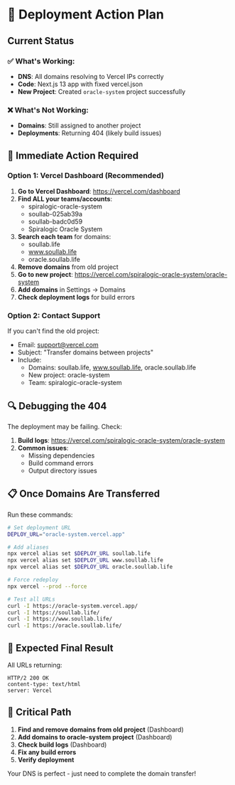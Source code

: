 # 🚀 Deployment Action Plan

## Current Status

### ✅ What's Working:

- **DNS**: All domains resolving to Vercel IPs correctly
- **Code**: Next.js 13 app with fixed vercel.json
- **New Project**: Created `oracle-system` project successfully

### ❌ What's Not Working:

- **Domains**: Still assigned to another project
- **Deployments**: Returning 404 (likely build issues)

## 🎯 Immediate Action Required

### Option 1: Vercel Dashboard (Recommended)

1. **Go to Vercel Dashboard**: https://vercel.com/dashboard
2. **Find ALL your teams/accounts**:
   - spiralogic-oracle-system
   - soullab-025ab39a
   - soullab-badc0d59
   - Spiralogic Oracle System
3. **Search each team** for domains:
   - soullab.life
   - www.soullab.life
   - oracle.soullab.life
4. **Remove domains** from old project
5. **Go to new project**: https://vercel.com/spiralogic-oracle-system/oracle-system
6. **Add domains** in Settings → Domains
7. **Check deployment logs** for build errors

### Option 2: Contact Support

If you can't find the old project:

- Email: support@vercel.com
- Subject: "Transfer domains between projects"
- Include:
  - Domains: soullab.life, www.soullab.life, oracle.soullab.life
  - New project: oracle-system
  - Team: spiralogic-oracle-system

## 🔍 Debugging the 404

The deployment may be failing. Check:

1. **Build logs**: https://vercel.com/spiralogic-oracle-system/oracle-system
2. **Common issues**:
   - Missing dependencies
   - Build command errors
   - Output directory issues

## 📋 Once Domains Are Transferred

Run these commands:

```bash
# Set deployment URL
DEPLOY_URL="oracle-system.vercel.app"

# Add aliases
npx vercel alias set $DEPLOY_URL soullab.life
npx vercel alias set $DEPLOY_URL www.soullab.life
npx vercel alias set $DEPLOY_URL oracle.soullab.life

# Force redeploy
npx vercel --prod --force

# Test all URLs
curl -I https://oracle-system.vercel.app/
curl -I https://soullab.life/
curl -I https://www.soullab.life/
curl -I https://oracle.soullab.life/
```

## 🎊 Expected Final Result

All URLs returning:

```
HTTP/2 200 OK
content-type: text/html
server: Vercel
```

## 🚨 Critical Path

1. **Find and remove domains from old project** (Dashboard)
2. **Add domains to oracle-system project** (Dashboard)
3. **Check build logs** (Dashboard)
4. **Fix any build errors**
5. **Verify deployment**

Your DNS is perfect - just need to complete the domain transfer!
